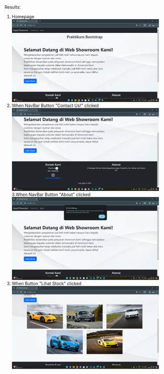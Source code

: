 Results:
<br>
1. Homepage
![alt text](https://github.com/Jodinurf/Tugas8_20220140060/blob/main/Results/SS1.png?raw=true)
2. When NavBar Button "Contact Us!" clicked
![alt text](https://github.com/Jodinurf/Tugas8_20220140060/blob/main/Results/SS2.png?raw=true)
3.When NavBar Button "About" clicked
![alt text](https://github.com/Jodinurf/Tugas8_20220140060/blob/main/Results/SS3.png?raw=true)
4. When Button "Lihat Stock" clicked
![alt text](https://github.com/Jodinurf/Tugas8_20220140060/blob/main/Results/SS4.png?raw=true)

